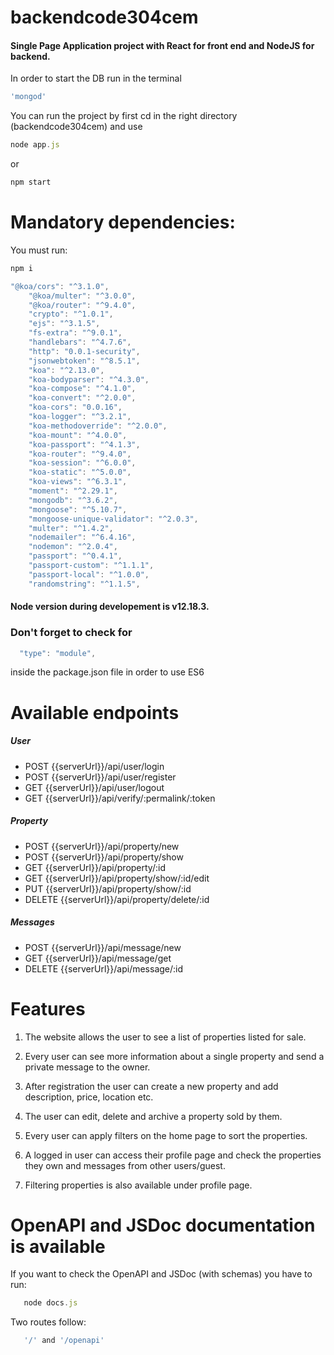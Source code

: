 # backendcode304cem

#### Single Page Application project with React for front end and NodeJS for backend. 

In order to start the DB run in the terminal 
```javascript
'mongod'
```

You can run the project by first cd in the right directory (backendcode304cem) and use 

```javascript
node app.js
```

or

```javascript
npm start
```

# Mandatory dependencies:

You must run:
```javascript
npm i
```

```javascript
"@koa/cors": "^3.1.0",
    "@koa/multer": "^3.0.0",
    "@koa/router": "^9.4.0",
    "crypto": "^1.0.1",
    "ejs": "^3.1.5",
    "fs-extra": "^9.0.1",
    "handlebars": "^4.7.6",
    "http": "0.0.1-security",
    "jsonwebtoken": "^8.5.1",
    "koa": "^2.13.0",
    "koa-bodyparser": "^4.3.0",
    "koa-compose": "^4.1.0",
    "koa-convert": "^2.0.0",
    "koa-cors": "0.0.16",
    "koa-logger": "^3.2.1",
    "koa-methodoverride": "^2.0.0",
    "koa-mount": "^4.0.0",
    "koa-passport": "^4.1.3",
    "koa-router": "^9.4.0",
    "koa-session": "^6.0.0",
    "koa-static": "^5.0.0",
    "koa-views": "^6.3.1",
    "moment": "^2.29.1",
    "mongodb": "^3.6.2",
    "mongoose": "^5.10.7",
    "mongoose-unique-validator": "^2.0.3",
    "multer": "^1.4.2",
    "nodemailer": "^6.4.16",
    "nodemon": "^2.0.4",
    "passport": "^0.4.1",
    "passport-custom": "^1.1.1",
    "passport-local": "^1.0.0",
    "randomstring": "^1.1.5",
```

#### Node version during developement is v12.18.3.

### Don't forget to check for 
```javascript
  "type": "module",
``` 
inside the package.json file in order to use ES6

# Available endpoints

 ##### User
 * POST {{serverUrl}}/api/user/login
 * POST {{serverUrl}}/api/user/register
 * GET  {{serverUrl}}/api/user/logout
 * GET  {{serverUrl}}/api/verify/:permalink/:token
 
 ##### Property
 * POST   {{serverUrl}}/api/property/new
 * POST   {{serverUrl}}/api/property/show
 * GET    {{serverUrl}}/api/property/:id
 * GET    {{serverUrl}}/api/property/show/:id/edit
 * PUT    {{serverUrl}}/api/property/show/:id
 * DELETE {{serverUrl}}/api/property/delete/:id

 ##### Messages
 * POST   {{serverUrl}}/api/message/new
 * GET    {{serverUrl}}/api/message/get
 * DELETE {{serverUrl}}/api/message/:id
# Features 

1. The website allows the user to see a list of properties listed for sale. 

2. Every user can see more information about a single property and send a private message to the owner.

3. After registration the user can create a new property and add description, price, location etc.

4. The user can edit, delete and archive a property sold by them.

5. Every user can apply filters on the home page to sort the properties.

6. A logged in user can access their profile page and check the properties they own and messages from other users/guest.

7. Filtering properties is also available under profile page.

# OpenAPI and JSDoc documentation is available

If you want to check the OpenAPI and JSDoc (with schemas) you have to run:

```javascript
   node docs.js
``` 

Two routes follow:

```javascript
   '/' and '/openapi'
``` 
